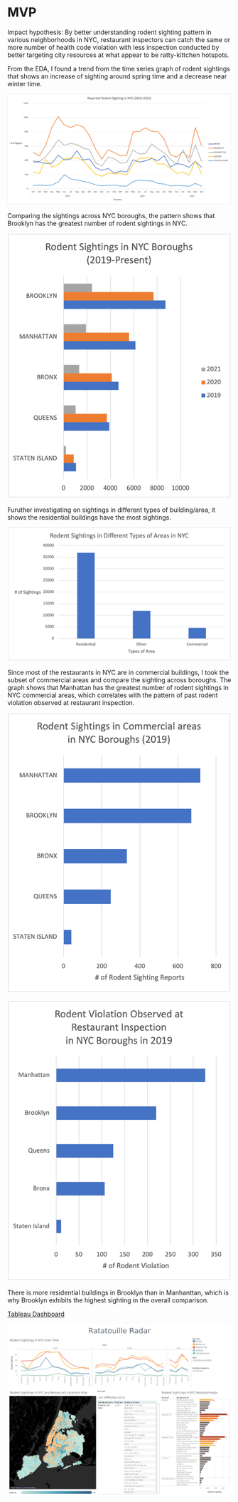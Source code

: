 # MVP

Impact hypothesis: By better understanding rodent sighting pattern in various neighborhoods in NYC, restaurant inspectors can catch the same or more number of health code violation with less inspection conducted by better targeting city resources at what appear to be ratty-kittchen hotspots. 

From the EDA, I found a trend from the time series graph of rodent sightings that shows an increase of sighting around spring time and a decrease near winter time. 

![](https://github.com/crystal-ctrl/ratatouille-radar/blob/main/images/Rodent%20Sighting%20Timeline.png)

Comparing the sightings across NYC boroughs, the pattern shows that Brooklyn has the greatest number of rodent sightings in NYC.

![](https://github.com/crystal-ctrl/ratatouille-radar/blob/main/images/Rodent%20Sightings%20in%20NYC%20Boros.png)

Furuther investigating on sightings in different types of building/area, it shows the residential buildings have the most sightings.

![](https://github.com/crystal-ctrl/ratatouille-radar/blob/main/images/rodentareas.png)

Since most of the restaurants in NYC are in commercial buildings, I took the subset of commercial areas and compare the sighting across boroughs. The graph shows that Manhattan has the greatest number of rodent sightings in NYC commercial areas, which correlates with the pattern of past rodent violation observed at restaurant inspection.

![](https://github.com/crystal-ctrl/ratatouille-radar/blob/main/images/rodent%20commercial%202019.png)

![](https://github.com/crystal-ctrl/ratatouille-radar/blob/main/images/rodentviolation.png)

There is more residential buildings in Brooklyn than in Manhanttan, which is why Brooklyn exhibits the highest sighting in the overall comparison.

[Tableau Dashboard](https://public.tableau.com/shared/TBDSBF44Z?:display_count=y&:origin=viz_share_link)

![](https://github.com/crystal-ctrl/ratatouille-radar/blob/main/images/User%20Dashboard.png)

